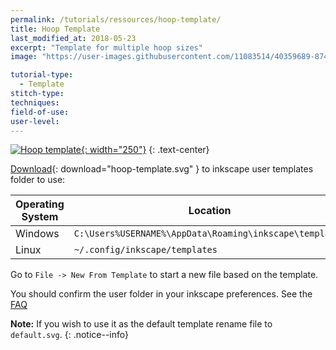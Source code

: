 ```yaml
---
permalink: /tutorials/ressources/hoop-template/
title: Hoop Template
last_modified_at: 2018-05-23
excerpt: "Template for multiple hoop sizes"
image: "https://user-images.githubusercontent.com/11083514/40359689-87495ec8-5dbb-11e8-8ef9-80d4fac89d72.png"

tutorial-type:
  - Template
stitch-type: 
techniques:
field-of-use:
user-level: 
---
```

[![Hoop template](https://user-images.githubusercontent.com/11083514/40359689-87495ec8-5dbb-11e8-8ef9-80d4fac89d72.png){: width="250"}](/assets/images/tutorials/templates/hoop-template.svg)
{: .text-center}

[Download](/assets/images/tutorials/templates/hoop-template.svg){: download="hoop-template.svg" } to inkscape user templates folder to use:

Operating System|Location
----|----
Windows|`C:\Users%USERNAME%\AppData\Roaming\inkscape\templates`
Linux|`~/.config/inkscape/templates`

Go to `File -> New From Template` to start a new file based on the template.

You should confirm the user folder in your inkscape preferences. See the [FAQ](http://localhost:4000/docs/faq/#i-have-downloaded-and-unzipped-the-latest-release-where-do-i-put-it)

**Note:** If you wish to use it as the default template rename file to `default.svg`.
{: .notice--info}
